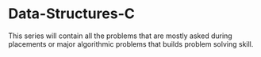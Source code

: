# Data-Structures-C
This series will contain all the problems that are mostly asked during placements or major algorithmic problems that builds problem solving skill.
